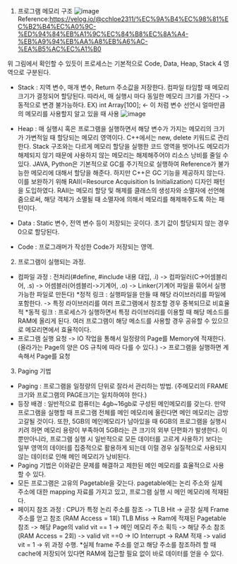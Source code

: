 1. 프로그램 메모리 구조
  ![image](https://user-images.githubusercontent.com/38064756/121796114-aa821080-cc51-11eb-852d-3fb211679604.png)
  Reference:https://velog.io/@cchloe2311/%EC%9A%B4%EC%98%81%EC%B2%B4%EC%A0%9C-%ED%94%84%EB%A1%9C%EC%84%B8%EC%8A%A4-%EB%A9%94%EB%AA%A8%EB%A6%AC-%EA%B5%AC%EC%A1%B0

  위 그림에서 확인할 수 있듯이 프로세스는 기본적으로 Code, Data, Heap, Stack 4 영역으로 구분된다.
  - Stack : 지역 변수, 매개 변수, Return 주소값을 저장한다.
            컴파일 타임할 때 메모리 크기가 결정되어 할당된다. 따라서, 매 실행시 마다 동일한 메모리 크기를 가진다 -> 동적으로 변경 불가능하다.
            EX) int Array[100]; <- 이 처럼 변수 선언시 얼마만큼의 메모리를 사용할지 알고 있을 때 사용
            ![image](https://user-images.githubusercontent.com/38064756/121797039-9261bf80-cc58-11eb-8e00-6ff72ac14a10.png)
            
  - Heap : 매 실행시 혹은 프로그램을 실행하면서 해당 변수가 가지는 메모리의 크기가 가변적일 때 할당되는 메모리 영역이다.
            C++에서는 new, delete 키워드로 관리한다.
            Stack 구조와는 다르게 메모리 할당을 실행한 코드 영역을 벗어나도 메모리가 해제되지 않기 때문에 사용하지 않는 메모리는 해제해주어야 리소스 낭비를 줄일 수 있다.
            JAVA, Python은 기본적으로 GC를 주기적으로 실행하여 Reference가 불가능한 메모리에 대해서 할당을 해준다.
            하지만 C++은 GC 기능을 제공하지 않는다. 이를 보완하기 위해 RAII(=Resource Acquisition Is Initialization) 디자인 패턴을 도입하였다.
            RAII는 메모리 할당 및 해제를 클래스의 생성자와 소멸자에 선언해줌으로써, 해당 객체가 소멸될 때 소멸자에 의해서 메모리를 해제해주도록 하는 패턴이다.
     
  - Data : Static 변수, 전역 변수 등이 저장되는 곳이다. 초기 값이 할당되지 않는 경우 0으로 할당된다.
  - Code : 프로그래머가 작성한 Code가 저장되는 영역.
  
2. 프로그램이 실행되는 과정.
  - 컴파일 과정 : 전처리(#define, #include 내용 대입, .i) -> 컴파일러(C->어셈블리어, .s) -> 어셈블러(어셈블리->기계어, .o) -> Linker(기계어 파일을 묶어서 실행가능한 파일로 만든다)
    *정적 링크 : 실행파일을 만들 때 해당 라이브러리를 파일에 포함한다. -> 특정 라이브러리를 여러 프로그램에서 참조할 경우 중복되므로 비효율적
    *동적 링크 : 프로세스가 실행하면서 특정 라이브러리를 이용할 때 해당 메소드를 RAM에 올리게 된다. 여러 프로그램이 해당 메소드를 사용할 경우 공유할 수 있으므로 메모리면에서 효율적이다.
  - 프로그램 실행 요청 -> IO 작업을 통해서 일정량의 Page를 Memory에 적재한다.(올라가는 Page의 양은 OS 규칙에 따라 다를 수 있다.) -> 프로그램을 실행하면 계속해서 Page를 요청

3. Paging 기법
  - Paging : 프로그램을 일정량의 단위로 잘라서 관리하는 방법. (주메모리의 FRAME크기와 프로그램의 PAGE크기는 일치하여야 한다.)
  - 등장 배경 : 일반적으로 컴퓨터는 4gb~16gb로 구성된 메인메모리를 갖는다. 만약 프로그램을 실행할 때 프로그램 전체를 메인 메모리에 올린다면 메인 메모리는 금방 고갈될 것이다. 또한, 5GB의 메인메모리가 남아있을 때 6GB의 프로그램을 실행시키려 하면 메모리 용량이 부족하여 5GB라는 큰 크기의 외부 단편화가 발생한다. 이 뿐만아니라, 프로그램 실행 시 일반적으로 모든 데이터를 고르게 사용하기 보다는 일부 영역의 데이터를 집중적으로 활용하게 되는데 이럴 경우 실질적으로 사용되지 않는 데이터로 인해 메인 메모리가 낭비된다.
  - Paging 기법은 이와같은 문제를 해결하고 제한된 메인 메모리를 효율적으로 사용할 수 있다.
  - 모든 프로그램은 고유의 Pagetable을 갖는다. pagetable에는 논리 주소와 실제 주소에 대한 mapping 자료를 가지고 있고, 프로그램 실행 시 메인 메모리에 적재된다.
  - 페이지 참조 과정 : 
    CPU가 특정 논리 주소를 참조 -> TLB Hit -> 곧장 실제 Frame 주소를 얻고 참조 (RAM Access = 1회)
                                 TLB Miss -> Ram에 적재된 Pagetable 참조 -> 해당 Page의 valid vit == 1 -> 메인 메모리 주소 획득 -> 해당 주소 참조 (RAM Access = 2회)
                                                                        -> valid vit ==0 -> IO Interrupt -> RAM 적재 -> valid vit = 1 -> 위 과정 수행.
   *실제 frame 주소를 얻고 해당 주소를 참조하려 할 때 cache에 저장되어 있다면 RAM에 접근할 필요 없이 바로 데이터를 얻을 수 있다.
   
  
